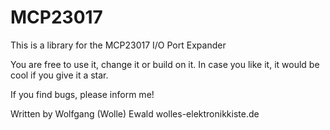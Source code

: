 # MCP23017
This is a library for the MCP23017 I/O Port Expander

You are free to use it, change it or build on it. In case you like it,
it would be cool if you give it a star.

If you find bugs, please inform me!

Written by Wolfgang (Wolle) Ewald
wolles-elektronikkiste.de
